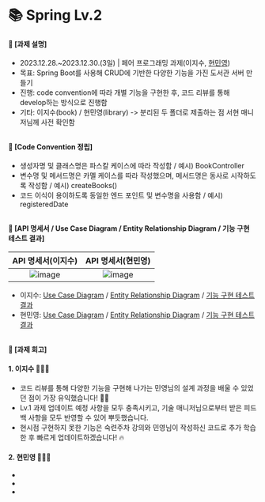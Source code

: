 ####
# 📚 Spring Lv.2
#### 📌 [과제 설명]
- 2023.12.28.~2023.12.30.(3일) | 페어 프로그래밍 과제(이지수, [현민영](https://github.com/95hyun))
- 목표: Spring Boot를 사용해 CRUD에 기반한 다양한 기능을 가진 도서관 서버 만들기
- 진행: code convention에 따라 개별 기능을 구현한 후, 코드 리뷰를 통해 develop하는 방식으로 진행함
- 기타: 이지수(book) / 현민영(library) -> 분리된 두 폴더로 제출하는 점 서현 매니저님께 사전 확인함
##
#### 📌 [Code Convention 정립]
- 생성자명 및 클래스명은 파스칼 케이스에 따라 작성함 / 예시) BookController
- 변수명 및 메서드명은 카멜 케이스를 따라 작성했으며, 메서드명은 동사로 시작하도록 작성함 / 예시) createBooks()
- 코드 이식이 용이하도록 동일한 엔드 포인트 및 변수명을 사용함 / 예시) registeredDate
##
#### 📌 [API 명세서 / Use Case Diagram / Entity Relationship Diagram / 기능 구현 테스트 결과]
|API 명세서(이지수)|API 명세서(현민영)|
|:---:|:---:|
|![image](https://github.com/jisulee-shsf/spring-hanghae99-assignment-level2/assets/109773795/1e67a24c-637d-4472-a0b9-c55f0abd3912)|![image](https://github.com/jisulee-shsf/spring-hanghae99-assignment-level2/assets/109773795/a98afdf7-d9d3-46ca-a853-57c1073987dc)|
- 이지수: [Use Case Diagram](https://github.com/jisulee-shsf/spring-hanghae99-assignment-level2/assets/109773795/c081bd4f-b3ab-4683-8d4e-7af69d59316a) / [Entity Relationship Diagram](https://github.com/jisulee-shsf/spring-hanghae99-assignment-level2/assets/109773795/284adcea-6daf-478e-8d39-99e938470336) / [기능 구현 테스트 결과](https://github.com/jisulee-shsf/spring-hanghae99-assignment-level2/assets/109773795/67e3ef0d-84e1-4937-86f2-2a5a630b65cf)
- 현민영: [Use Case Diagram]() / [Entity Relationship Diagram]() / [기능 구현 테스트 결과]()
##
#### 📌 [과제 회고]
#### **1. 이지수** 👩🏻‍💻
- 코드 리뷰를 통해 다양한 기능을 구현해 나가는 민영님의 설계 과정을 배울 수 있었던 점이 가장 유익했습니다! 👍🏻
- Lv.1 과제 업데이트 예정 사항을 모두 충족시키고, 기술 매니저님으로부터 받은 피드백 사항을 모두 반영할 수 있어 뿌듯했습니다.
- 현시점 구현하지 못한 기능은 숙련주차 강의와 민영님이 작성하신 코드로 추가 학습한 후 빠르게 업데이트하겠습니다! 🔥  
#### **2. 현민영** 👨🏻‍💻
- 
- 
- 
####
